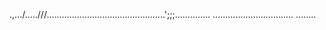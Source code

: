 .,.../.....///...............................................';;;..............
................................
........




